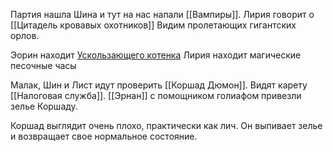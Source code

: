 Партия нашла Шина и тут на нас напали [[Вампиры]]. 
Лирия говорит о [[Цитадель кровавых охотников]] 
Видим пролетающих гигантских орлов. 

Эорин находит  [Ускользающего котенка](Чешир.md) 
Лирия находит магические песочные часы

Малак, Шин и Лист идут проверить [[Коршад Дюмон]]. Видят карету [[Налоговая служба]]. 
[[Эрнан]] с помощником голиафом привезли зелье Коршаду.

Коршад выглядит очень плохо, практически как лич. Он выпивает зелье и возвращает свое нормальное состояние. 



